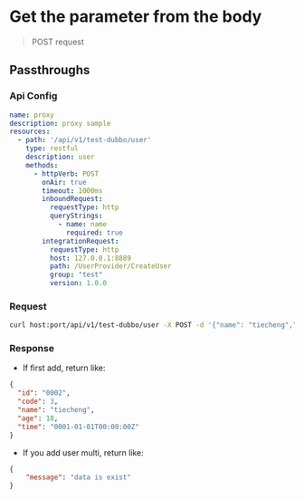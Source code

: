 # Get the parameter from the body

> POST request

## Passthroughs

### Api Config

```yaml
name: proxy
description: proxy sample
resources:
  - path: '/api/v1/test-dubbo/user'
    type: restful
    description: user
    methods:
      - httpVerb: POST
        onAir: true
        timeout: 1000ms
        inboundRequest:
          requestType: http
          queryStrings:
            - name: name
              required: true
        integrationRequest:
          requestType: http
          host: 127.0.0.1:8889
          path: /UserProvider/CreateUser
          group: "test"
          version: 1.0.0
```

### Request

```bash
curl host:port/api/v1/test-dubbo/user -X POST -d '{"name": "tiecheng","id": "0002","code": 3,"age": 18}' --header "Content-Type: application/json"
```

### Response

- If first add, return like:

```json
{
  "id": "0002",
  "code": 3,
  "name": "tiecheng",
  "age": 18,
  "time": "0001-01-01T00:00:00Z"
}
```

- If you add user multi, return like: 

```json
{
    "message": "data is exist"
}
```



